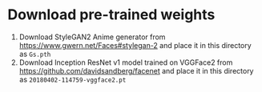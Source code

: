 # Download pre-trained weights

1. Download StyleGAN2 Anime generator from https://www.gwern.net/Faces#stylegan-2 and
   place it in this directory as `Gs.pth`
2. Download Inception ResNet v1 model trained on VGGFace2 from
   https://github.com/davidsandberg/facenet and place it in this directory as
   `20180402-114759-vggface2.pt`

